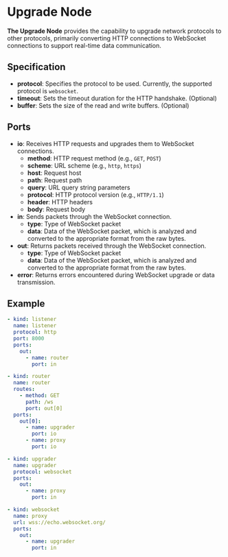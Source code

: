 # Upgrade Node

**The Upgrade Node** provides the capability to upgrade network protocols to other protocols, primarily converting HTTP
connections to WebSocket connections to support real-time data communication.

## Specification

- **protocol**: Specifies the protocol to be used. Currently, the supported protocol is `websocket`.
- **timeout**: Sets the timeout duration for the HTTP handshake. (Optional)
- **buffer**: Sets the size of the read and write buffers. (Optional)

## Ports

- **io**: Receives HTTP requests and upgrades them to WebSocket connections.
  - **method**: HTTP request method (e.g., `GET`, `POST`)
  - **scheme**: URL scheme (e.g., `http`, `https`)
  - **host**: Request host
  - **path**: Request path
  - **query**: URL query string parameters
  - **protocol**: HTTP protocol version (e.g., `HTTP/1.1`)
  - **header**: HTTP headers
  - **body**: Request body
- **in**: Sends packets through the WebSocket connection.
  - **type**: Type of WebSocket packet
  - **data**: Data of the WebSocket packet, which is analyzed and converted to the appropriate format from the raw bytes.
- **out**: Returns packets received through the WebSocket connection.
  - **type**: Type of WebSocket packet
  - **data**: Data of the WebSocket packet, which is analyzed and converted to the appropriate format from the raw bytes.
- **error**: Returns errors encountered during WebSocket upgrade or data transmission.

## Example

```yaml
- kind: listener
  name: listener
  protocol: http
  port: 8000
  ports:
    out:
      - name: router
        port: in

- kind: router
  name: router
  routes:
    - method: GET
      path: /ws
      port: out[0]
  ports:
    out[0]:
      - name: upgrader
        port: io
      - name: proxy
        port: io

- kind: upgrader
  name: upgrader
  protocol: websocket
  ports:
    out:
      - name: proxy
        port: in

- kind: websocket
  name: proxy
  url: wss://echo.websocket.org/
  ports:
    out:
      - name: upgrader
        port: in
```
